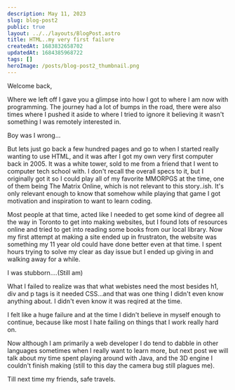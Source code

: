 ```yaml
---
description: May 11, 2023
slug: blog-post2
public: true
layout: ../../layouts/BlogPost.astro
title: HTML..my very first failure
createdAt: 1683832658702
updatedAt: 1684385968722
tags: []
heroImage: /posts/blog-post2_thumbnail.png
---
```






Welcome back, 

Where we left off I gave you a glimpse into how I got to where I am now with programming. The journey had a lot of bumps in the road, there were also times where I pushed it aside to where I tried to ignore it believing it wasn't something I was remotely interested in. 

Boy was I wrong...

But lets just go back a few hundred pages and go to when I started really wanting to use HTML, and it was after I got my own very first computer back in 2005. It was a white tower, sold to me from a friend that I went to computer tech school with. I don't recall the overall specs to it, but I originally got it so I could play all of my favorite MMORPGS at the time, one of them being The Matrix Online, which is not relevant to this story..ish. It's only relevant enough to know that somehow while playing that game I got motivation and inspiration to want to learn coding. 

Most people at that time, acted like I needed to get some kind of degree all the way in Toronto to get into making websites, but I found lots of resources online and tried to get into reading some books from our local library. Now my first attempt at making a site ended up in frustraton, the website was something my 11 year old could have done better even at that time. I spent hours trying to solve my clear as day issue but I ended up giving in and walking away for a while. 

I was stubborn....(Still am)

What I failed to realize was that what webistes need the most besides h1, div and p tags is it needed CSS...and that was one thing I didn't even know anything about. I didn't even know it was reqired at the time. 
  
I felt like a huge failure and at the time I didn't believe in myself enough to continue, because like most I hate failing on things that I work really hard on. 
  
 Now although I am primarily a web developer I do tend to dabble in other languages sometimes when I really want to learn more, but next post we will talk about my time spent playing around with Java, and the 3D engine I couldn't finish making (still to this day the camera bug still plagues me). 
  
Till next time my friends, safe travels. 





